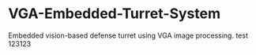 # VGA-Embedded-Turret-System
Embedded vision-based defense turret using VGA image processing.
test 123123

